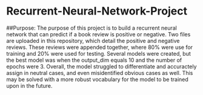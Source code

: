 # Recurrent-Neural-Network-Project

##Purpose:
The purpose of this project is to build a recurrent neural network that can predict if a book review is positive or negative. Two files are uploaded in this repository, which detail the positive and negative reviews. These reviews were appended together, where 80% were use for training and 20% were used for testing. Several models were created, but the best model was when the output_dim equals 10 and the number of epochs were 3. Overall, the model struggled to differentiate and accuractely assign in neutral cases, and even misidentified obvious cases as well. This may be solved with a more robust vocabulary for the model to be trained upon in the future.
